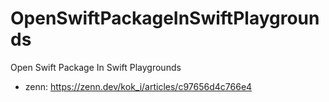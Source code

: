 # OpenSwiftPackageInSwiftPlaygrounds
Open Swift Package In Swift Playgrounds

- zenn: https://zenn.dev/kok_i/articles/c97656d4c766e4
